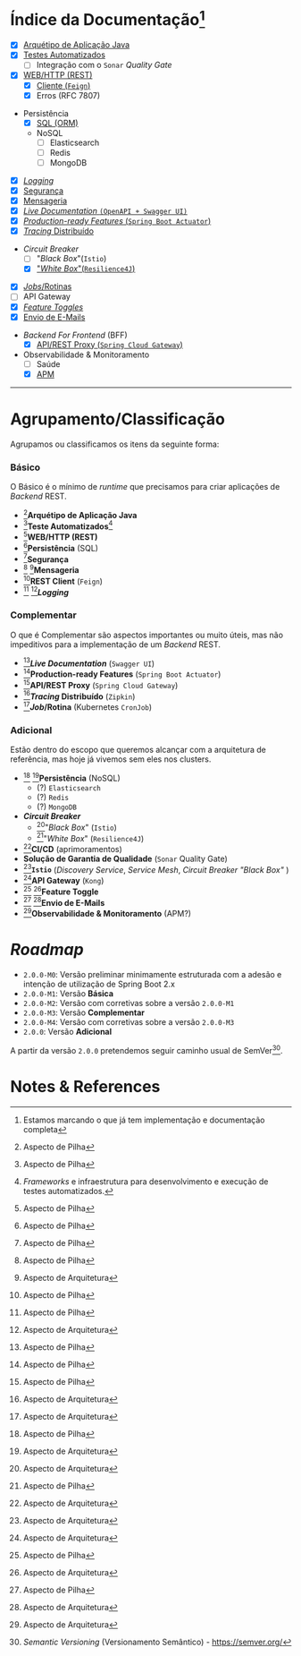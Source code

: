 # Índice da Documentação[^todo]

- [x] [Arquétipo de Aplicação Java](ARQUETIPO.md)
- [x] [Testes Automatizados](TESTES.md)
  - [ ] Integração com o `Sonar` _Quality Gate_
- [x] [WEB/HTTP (REST)](REST.md)
  - [x] [Cliente (`Feign`)](RESTCLIENT.md)
  - [x] Erros (RFC 7807)
- Persistência
  - [x] [SQL (ORM)](PERSISTENCIA-SQL.md)
  - NoSQL
    - [ ] Elasticsearch
    - [ ] Redis
    - [ ] MongoDB
- [x] [_Logging_](LOGS.md)
- [x] [Segurança](SEGURANCA.md)
- [x] [Mensageria](MENSAGERIA.md)
- [x] [_Live Documentation_ `(OpenAPI + Swagger UI)`](SWAGGER-UI.md)
- [x] [_Production-ready Features_ (`Spring Boot Actuator`)](ACTUATOR.md)
- [x] [_Tracing_ Distribuído](TRACING-DISTRIBUIDO.md)
- _Circuit Breaker_
  - [ ] "_Black Box_"(`Istio`)
  - [x] ["_White Box_"(`Resilience4J`)](./RESILIENCE4J.md)
- [x] [_Jobs_/Rotinas](JOBS.md)
- [ ] API Gateway
- [x] [_Feature Toggles_](FEATURE-TOGGLES.md)
- [x] [Envio de E-Mails](./EMAIL.md)
- _Backend For Frontend_ (BFF)
  - [x] [API/REST Proxy (`Spring Cloud Gateway`)](./API-ROUTER.md)
- Observabilidade & Monitoramento
  - [ ] Saúde
  - [x] [APM](./APM.md)

---

# Agrupamento/Classificação

Agrupamos ou classificamos os itens da seguinte forma:

### Básico

O Básico é o mínimo de _runtime_ que precisamos para criar aplicações de _Backend_ REST.

- [^aspecto-pilha]**Arquétipo de Aplicação Java**
- [^aspecto-pilha]**Teste Automatizados**[^testes]
- [^aspecto-pilha]**WEB/HTTP (REST)**
- [^aspecto-pilha]**Persistência** (SQL)
- [^aspecto-pilha]**Segurança**
- [^aspecto-pilha] [^aspecto-arq]**Mensageria**
- [^aspecto-pilha]**REST Client** (`Feign`)
- [^aspecto-pilha] [^aspecto-arq]**_Logging_**

### Complementar

O que é Complementar são aspectos importantes ou muito úteis, mas não impeditivos para a implementação de um _Backend_ REST.

- [^aspecto-pilha]**_Live Documentation_** (`Swagger UI`)
- [^aspecto-pilha]**Production-ready Features** (`Spring Boot Actuator`)
- [^aspecto-pilha]**API/REST Proxy** (`Spring Cloud Gateway`)
- [^aspecto-arq]**_Tracing_ Distribuído** (`Zipkin`)
- [^aspecto-arq]**_Job_/Rotina** (Kubernetes `CronJob`)

### Adicional

Estão dentro do escopo que queremos alcançar com a arquitetura de referência, mas hoje já vivemos sem eles nos clusters.

- [^aspecto-pilha] [^aspecto-arq]**Persistência** (NoSQL)
  - (?) `Elasticsearch`
  - (?) `Redis`
  - (?) `MongoDB`
- **_Circuit Breaker_**
  - [^aspecto-arq]"_Black Box_" (`Istio`)
  - [^aspecto-pilha]"_White Box_" (`Resilience4J`)
- [^aspecto-arq]**CI/CD** (aprimoramentos)
- **Solução de Garantia de Qualidade** (`Sonar` Quality Gate)
- [^aspecto-arq]**`Istio`** (_Discovery Service_, _Service Mesh_, _Circuit Breaker "Black Box"_ )
- [^aspecto-arq]**API Gateway** (`Kong`)
- [^aspecto-pilha] [^aspecto-arq]**Feature Toggle**
- [^aspecto-pilha] [^aspecto-arq]**Envio de E-Mails**
- [^aspecto-arq]**Observabilidade & Monitoramento** (APM?)

# _Roadmap_

- `2.0.0-M0`: Versão preliminar minimamente estruturada com a adesão e intenção de utilização de Spring Boot 2.x
- `2.0.0-M1`: Versão **Básica**
- `2.0.0-M2`: Versão com corretivas sobre a versão `2.0.0-M1`
- `2.0.0-M3`: Versão **Complementar**
- `2.0.0-M4`: Versão com corretivas sobre a versão `2.0.0-M3`
- `2.0.0`: Versão **Adicional**

A partir da versão `2.0.0` pretendemos seguir caminho usual de SemVer[^semver].

# Notes & References

[^todo]: Estamos marcando o que já tem implementação e documentação completa
[^contextos-de-endpoints]: `/rest`, `/feeds`, `refs`, `/diagnostics`, `/manager`
[^cobertura-existe-falta-extrair]: Já existe bateria de teste, falta coletar os valores
[^problem-spring-Web]: `org.zalando:problem-spring-web` https://github.com/zalando/problem-spring-web
[^doc-so-escrita]: Documentação apenas escrita, ainda não publicada
[^pipeline-cicd]: Impacto no Pipeline de desenvolvimento de aplicações. Isso normalmente envolve alterar o[ Pipeline de aplicações](https://git.capes.gov.br/cgs/DEVOPS/automations/gitlab-pipeline) ou [Chart `capes-aplic`](https://git.capes.gov.br/cgs/DEVOPS/helm/chart-capes-aplic)
[^testes]: _Frameworks_ e infraestrutura para desenvolvimento e execução de testes automatizados.
[^antes]: antes...
[^aspecto-arq]: Aspecto de Arquitetura
[^aspecto-pilha]: Aspecto de Pilha
[^cronjob-chart]: https://git.capes.gov.br/cgs/DEVOPS/helm/cronjob
[^semver]: _Semantic Versioning_ (Versionamento Semântico) - https://semver.org/
